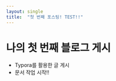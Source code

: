 ```yaml
---
layout: single
title:  "첫 번째 포스팅! TEST!!"
---
```


# 나의 첫 번째 블로그 게시

- Typora를 활용한 글 게시
- 문서 작업 시작!!



